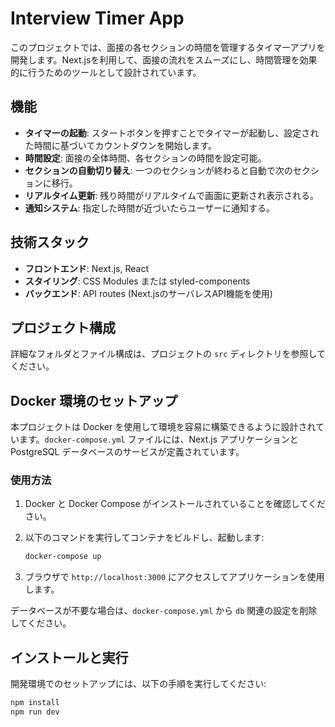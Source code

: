 # Interview Timer App

このプロジェクトでは、面接の各セクションの時間を管理するタイマーアプリを開発します。Next.jsを利用して、面接の流れをスムーズにし、時間管理を効果的に行うためのツールとして設計されています。

## 機能

- **タイマーの起動**: スタートボタンを押すことでタイマーが起動し、設定された時間に基づいてカウントダウンを開始します。
- **時間設定**: 面接の全体時間、各セクションの時間を設定可能。
- **セクションの自動切り替え**: 一つのセクションが終わると自動で次のセクションに移行。
- **リアルタイム更新**: 残り時間がリアルタイムで画面に更新され表示される。
- **通知システム**: 指定した時間が近づいたらユーザーに通知する。

## 技術スタック

- **フロントエンド**: Next.js, React
- **スタイリング**: CSS Modules または styled-components
- **バックエンド**: API routes (Next.jsのサーバレスAPI機能を使用)

## プロジェクト構成

詳細なフォルダとファイル構成は、プロジェクトの `src` ディレクトリを参照してください。

## Docker 環境のセットアップ

本プロジェクトは Docker を使用して環境を容易に構築できるように設計されています。`docker-compose.yml` ファイルには、Next.js アプリケーションと PostgreSQL データベースのサービスが定義されています。

### 使用方法

1. Docker と Docker Compose がインストールされていることを確認してください。
2. 以下のコマンドを実行してコンテナをビルドし、起動します:

    ```bash
    docker-compose up
    ```

3. ブラウザで `http://localhost:3000` にアクセスしてアプリケーションを使用します。

データベースが不要な場合は、`docker-compose.yml` から `db` 関連の設定を削除してください。

## インストールと実行

開発環境でのセットアップには、以下の手順を実行してください:

```bash
npm install
npm run dev
